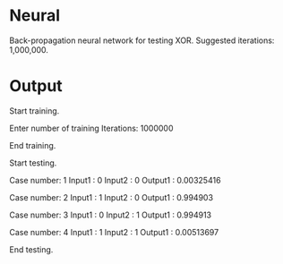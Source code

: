 Neural
======

Back-propagation neural network for testing XOR. Suggested iterations: 1,000,000.

Output
======

Start training.

Enter number of training Iterations: 1000000

End training.

Start testing.

Case number: 1
Input1 : 0
Input2 : 0
Output1 : 0.00325416

Case number: 2
Input1 : 1
Input2 : 0
Output1 : 0.994903

Case number: 3
Input1 : 0
Input2 : 1
Output1 : 0.994913

Case number: 4
Input1 : 1
Input2 : 1
Output1 : 0.00513697

End testing.
